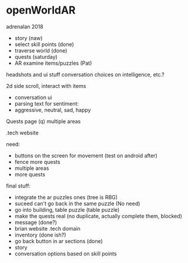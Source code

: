# openWorldAR
adrenalan 2018 

- story (naw)
- select skill points (done)
- traverse world (done)
- quests (saturday)
- AR examine items/puzzles (Pat)

headshots and ui stuff
conversation choices on intelligence, etc.?

2d side scroll, interact with items

- conversation ui 
- parsing text for sentiment:
- aggressive, neutral, sad, happy

Quests page (q)
multiple areas

.tech website

need:
- buttons on the screen for movement (test on android after)
- fence more quests
- multiple areas
- more quests

final stuff:
- integrate the ar puzzles ones (tree is RBG)
- suceed can't go back in the same puzzle (No need)
- go into building, table puzzle (table puzzle)
- make the quests real (no duplicate, actually complete them, blocked)
- message (done?)
- brian website .tech domain
- inventory (done ish?)
- go back button in ar sections (done)
- story
- conversation options based on skill points
